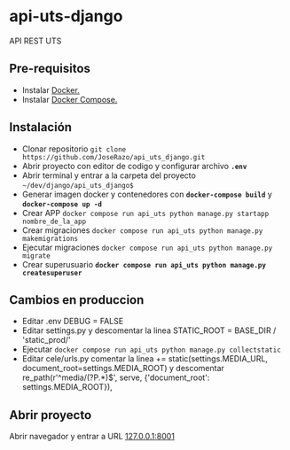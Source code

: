 # api-uts-django
API REST UTS

## Pre-requisitos

- Instalar [Docker.](https://www.docker.com/get-started)
- Instalar [Docker Compose.](https://docs.docker.com/compose/install/)

## Instalación

- Clonar repositorio `git clone https://github.com/JoseRazo/api_uts_django.git`
- Abrir proyecto con editor de codigo y configurar archivo **`.env`**
- Abrir terminal y entrar a la carpeta del proyecto `~/dev/django/api_uts_django$`
- Generar imagen docker y contenedores con **`docker-compose build`** y **`docker-compose up -d`**
- Crear APP `docker compose run api_uts python manage.py startapp nombre_de_la_app`
- Crear migraciones `docker compose run api_uts python manage.py makemigrations`
- Ejecutar migraciones `docker compose run api_uts python manage.py migrate`
- Crear superusuario **`docker compose run api_uts python manage.py createsuperuser`**

## Cambios en produccion
- Editar .env DEBUG = FALSE
- Editar settings.py y descomentar la linea STATIC_ROOT = BASE_DIR / 'static_prod/'
- Ejecutar `docker compose run api_uts python manage.py collectstatic`
- Editar cele/urls.py comentar la linea += static(settings.MEDIA_URL, document_root=settings.MEDIA_ROOT) y descomentar re_path(r'^media/(?P<path>.*)$', serve, {'document_root': settings.MEDIA_ROOT}),

## Abrir proyecto

Abrir navegador y entrar a URL [127.0.0.1:8001](http://127.0.0.1:8001)